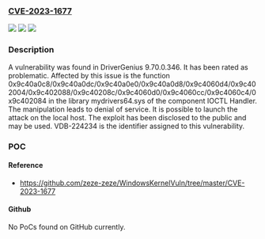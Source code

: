 ### [CVE-2023-1677](https://cve.mitre.org/cgi-bin/cvename.cgi?name=CVE-2023-1677)
![](https://img.shields.io/static/v1?label=Product&message=DriverGenius&color=blue)
![](https://img.shields.io/static/v1?label=Version&message=%3D%209.70.0.346%20&color=brighgreen)
![](https://img.shields.io/static/v1?label=Vulnerability&message=CWE-404%20Denial%20of%20Service&color=brighgreen)

### Description

A vulnerability was found in DriverGenius 9.70.0.346. It has been rated as problematic. Affected by this issue is the function 0x9c40a0c8/0x9c40a0dc/0x9c40a0e0/0x9c40a0d8/0x9c4060d4/0x9c402004/0x9c402088/0x9c40208c/0x9c4060d0/0x9c4060cc/0x9c4060c4/0x9c402084 in the library mydrivers64.sys of the component IOCTL Handler. The manipulation leads to denial of service. It is possible to launch the attack on the local host. The exploit has been disclosed to the public and may be used. VDB-224234 is the identifier assigned to this vulnerability.

### POC

#### Reference
- https://github.com/zeze-zeze/WindowsKernelVuln/tree/master/CVE-2023-1677

#### Github
No PoCs found on GitHub currently.

